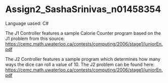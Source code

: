 # Assign2_SashaSrinivas_n01458354

Language uased: C#

The J1 Controller features a sample Calorie Counter program based on the J1 problem from this source: https://cemc.math.uwaterloo.ca/contests/computing/2006/stage1/juniorEn.pdf

The J2 Controller features a sample program which determines how many ways the dice can roll a value of 10. The J2 problem can be found here: https://cemc.math.uwaterloo.ca/contests/computing/2006/stage1/juniorEn.pdf
